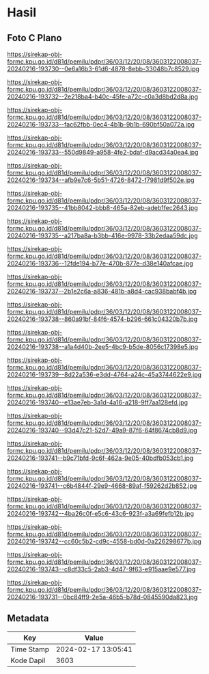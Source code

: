 # Hasil

## Foto C Plano

https://sirekap-obj-formc.kpu.go.id/d81d/pemilu/pdpr/36/03/12/20/08/3603122008037-20240216-193730--0e6a16b3-61d6-4878-8ebb-33048b7c8529.jpg

https://sirekap-obj-formc.kpu.go.id/d81d/pemilu/pdpr/36/03/12/20/08/3603122008037-20240216-193732--2e218ba4-b40c-45fe-a72c-c0a3d8bd2d8a.jpg

https://sirekap-obj-formc.kpu.go.id/d81d/pemilu/pdpr/36/03/12/20/08/3603122008037-20240216-193733--fac62fbb-0ec4-4b1b-9b1b-690bf50a072a.jpg

https://sirekap-obj-formc.kpu.go.id/d81d/pemilu/pdpr/36/03/12/20/08/3603122008037-20240216-193733--550d9849-a958-4fe2-bdaf-d9acd34a0ea4.jpg

https://sirekap-obj-formc.kpu.go.id/d81d/pemilu/pdpr/36/03/12/20/08/3603122008037-20240216-193734--afb9e7c6-5b51-4726-8472-f7981d9f502e.jpg

https://sirekap-obj-formc.kpu.go.id/d81d/pemilu/pdpr/36/03/12/20/08/3603122008037-20240216-193735--41bb8042-bbb8-465a-82eb-adeb1fec2643.jpg

https://sirekap-obj-formc.kpu.go.id/d81d/pemilu/pdpr/36/03/12/20/08/3603122008037-20240216-193735--a217ba8a-b3bb-416e-9978-33b2edaa59dc.jpg

https://sirekap-obj-formc.kpu.go.id/d81d/pemilu/pdpr/36/03/12/20/08/3603122008037-20240216-193736--12fde194-b77e-470b-877e-d38e140afcae.jpg

https://sirekap-obj-formc.kpu.go.id/d81d/pemilu/pdpr/36/03/12/20/08/3603122008037-20240216-193737--2b1e2c6a-a836-481b-a8d4-cac938babf4b.jpg

https://sirekap-obj-formc.kpu.go.id/d81d/pemilu/pdpr/36/03/12/20/08/3603122008037-20240216-193738--860a91bf-84f6-4574-b296-661c04320b7b.jpg

https://sirekap-obj-formc.kpu.go.id/d81d/pemilu/pdpr/36/03/12/20/08/3603122008037-20240216-193738--a1a4d40b-2ee5-4bc9-b5de-8056c17398e5.jpg

https://sirekap-obj-formc.kpu.go.id/d81d/pemilu/pdpr/36/03/12/20/08/3603122008037-20240216-193739--8d22a536-e3dd-4764-a24c-45a3744622e9.jpg

https://sirekap-obj-formc.kpu.go.id/d81d/pemilu/pdpr/36/03/12/20/08/3603122008037-20240216-193740--e13ae7eb-3a1d-4a16-a218-9ff7aa128efd.jpg

https://sirekap-obj-formc.kpu.go.id/d81d/pemilu/pdpr/36/03/12/20/08/3603122008037-20240216-193740--93d47c21-52d7-49a9-87f6-64f8674cb8d9.jpg

https://sirekap-obj-formc.kpu.go.id/d81d/pemilu/pdpr/36/03/12/20/08/3603122008037-20240216-193741--b9c71bfd-9c6f-462a-9e05-40bdfb053cb1.jpg

https://sirekap-obj-formc.kpu.go.id/d81d/pemilu/pdpr/36/03/12/20/08/3603122008037-20240216-193741--c6b4844f-29e9-4668-89af-f59262d2b852.jpg

https://sirekap-obj-formc.kpu.go.id/d81d/pemilu/pdpr/36/03/12/20/08/3603122008037-20240216-193742--4ba26c0f-e5c6-43c6-923f-a3a69fefb12b.jpg

https://sirekap-obj-formc.kpu.go.id/d81d/pemilu/pdpr/36/03/12/20/08/3603122008037-20240216-193742--cc60c5b2-cd9c-4558-bd0d-0a226298677b.jpg

https://sirekap-obj-formc.kpu.go.id/d81d/pemilu/pdpr/36/03/12/20/08/3603122008037-20240216-193743--c8df33c5-2ab3-4d47-9f63-e915aae9e577.jpg

https://sirekap-obj-formc.kpu.go.id/d81d/pemilu/pdpr/36/03/12/20/08/3603122008037-20240216-193731--0bc84ff9-2e5a-46b5-b78d-0845590da823.jpg


## Metadata

| Key        | Value               |
| ---------- | ------------------- |
| Time Stamp | 2024-02-17 13:05:41 |
| Kode Dapil | 3603                |



